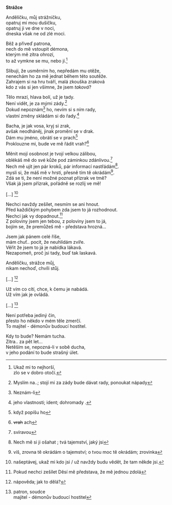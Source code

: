  __Strážce__

Andělíčku, můj strážníčku,  
opatruj mi mou dušičku,  
opatruj ji ve dne v noci,  
dneska však ne od zlé moci.

Běž a přiveď patrona,  
nech do mě vstoupit démona,  
kterým mě zítra ohrozí,  
to až vymkne se mu, nebo jí.[^10]  

Slibuji, že usměrním ho, nepředám mu otěže,  
nenechám ho za mě jednat během této soutěže.  
Zahrajem si na hru tváří, malá zkouška zraková  
kdo z vás si jen všimne, že jsem *taková*?

Tělo mrazí, hlava bolí, už je tady.  
Není vidět, je za mými zády.[^4]  
Dokud nepoznám[^12] ho, nevím si s ním rady,  
vlastní změny skládám si do řady.[^6]  

Bacha, je jak vosa, kryj si zrak,  
avšak neodháněj, jinak promění se v drak.  
Dám mu jméno, obrátí se v prach[^11]  
Proklouzne mi, bude ve mě řádit vrah?[^5]  

Měnit mojí osobnost je tvojí velkou zálibou,  
oblékáš mě do své kůže pod záminkou zdánlivou.[^2]  
Nech mě ujít jen pár kroků, pár informací nastřádám[^7].  
mysli si, že máš mě v hrsti, přesně tím tě okrádám[^3].  
Zdá se ti, že není možné poznat přízrak ve tmě?   
Však já jsem přízrak, pořádně se rozlij ve mě!

[...]
[^8]  

Nechci navždy zešílet, nesmím se ani hnout.  
Před každičkým pohybem zda jsem to já rozhodnout.  
Nechci jak vy dopadnout.[^13]  
Z poloviny jsem jen tebou, z poloviny jsem to já,  
bojím se, že premůžeš mě - představa hrozná...  

Jsem jak pánem celé říše,  
mám chuť.. pocit, že neuhlídám zvíře.  
Věřit že jsem to já je nabídka lákavá.  
Nezapomeň, proč jsi tady, buď tak laskavá.

Andělíčku, strážce můj,  
nikam nechoď, chvíli stůj.  

[...]
[^9]  

Už vím co cítí, chce, k čemu je nabádá.  
Už vím jak je ovládá.  

[...]
[^1]  

Není potřeba jediný čin,  
přesto ho někdo v mém těle zmerčí.  
To majitel - démonův budoucí hostitel.  

Kdy to bude? Nemám tucha.  
Zítra.. za pět let...  
Netěším se, nepozná-li v sobě ducha,  
v jeho podání to bude strašný úlet.  

[^1]: patron, soudce  
  majitel - démonův budoucí hostitel
[^2]: svíravou  
[^3]: víš, zrovna tě okrádám
o tajemství; o tvou moc tě okrádám; zrovinka

[^4]:  Myslím na..; stojí mi za zády
bude dávat rady, ponoukat nápady
[^5]: ~~vrah~~ ach
[^6]: jeho vlastnosti; ident; dohromady .
[^7]: Nech mě si ji ošahat ; tvá tajemství, jaký jsi
[^8]: našeptávej, ukaž mi kdo jsi / 
 už navždy budu vědět, že tam někde jsi.

 [^9]: nápověda; jak to dělá?
 [^10]: Ukaž mi to nejhorší,  
zlo se v dobro otočí.  
[^11]: když popíšu ho  
[^12]: Neznám-li  
[^13]: Pokud nechci zešílet
Děsí mě představa, že mě jednou zdolá

